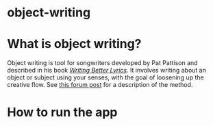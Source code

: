 object-writing
==============
# What is object writing?
Object writing is tool for songwriters developed by Pat Pattison and described in his book [*Writing Better Lyrics*](http://www.amazon.com/Writing-Better-Lyrics-Pat-Pattison-ebook/dp/B008Y0XH1C/ref=sr_1_1?ie=UTF8&qid=1422829252&sr=8-1&keywords=writing+better+lyrics).  It involves writing about an object or subject using your senses, with the goal of loosening up the creative flow.  See [this forum post](http://objectwriting.com/index.php?topic=196.0) for a description of the method.

# How to run the app
